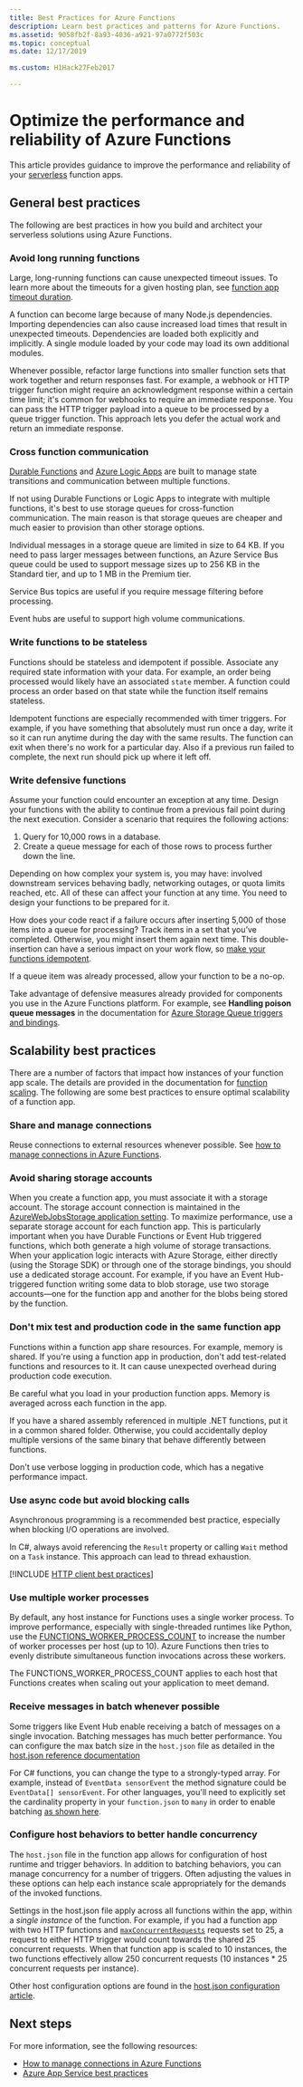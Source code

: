```yaml
---
title: Best Practices for Azure Functions 
description: Learn best practices and patterns for Azure Functions.
ms.assetid: 9058fb2f-8a93-4036-a921-97a0772f503c
ms.topic: conceptual
ms.date: 12/17/2019

ms.custom: H1Hack27Feb2017

---
```


# Optimize the performance and reliability of Azure Functions

This article provides guidance to improve the performance and reliability of your [serverless](https://azure.microsoft.com/solutions/serverless/) function apps.  

## General best practices

The following are best practices in how you build and architect your serverless solutions using Azure Functions.

### Avoid long running functions

Large, long-running functions can cause unexpected timeout issues. To learn more about the timeouts for a given hosting plan, see [function app timeout duration](functions-scale.md#timeout). 

A function can become large because of many Node.js dependencies. Importing dependencies can also cause increased load times that result in unexpected timeouts. Dependencies are loaded both explicitly and implicitly. A single module loaded by your code may load its own additional modules. 

Whenever possible, refactor large functions into smaller function sets that work together and return responses fast. For example, a webhook or HTTP trigger function might require an acknowledgment response within a certain time limit; it's common for webhooks to require an immediate response. You can pass the HTTP trigger payload into a queue to be processed by a queue trigger function. This approach lets you defer the actual work and return an immediate response.


### Cross function communication

[Durable Functions](durable/durable-functions-overview.md) and [Azure Logic Apps](../logic-apps/logic-apps-overview.md) are built to manage state transitions and communication between multiple functions.

If not using Durable Functions or Logic Apps to integrate with multiple functions, it's best to use storage queues for cross-function communication. The main reason is that storage queues are cheaper and much easier to provision than other storage options. 

Individual messages in a storage queue are limited in size to 64 KB. If you need to pass larger messages between functions, an Azure Service Bus queue could be used to support message sizes up to 256 KB in the Standard tier, and up to 1 MB in the Premium tier.

Service Bus topics are useful if you require message filtering before processing.

Event hubs are useful to support high volume communications.


### Write functions to be stateless 

Functions should be stateless and idempotent if possible. Associate any required state information with your data. For example, an order being processed would likely have an associated `state` member. A function could process an order based on that state while the function itself remains stateless. 

Idempotent functions are especially recommended with timer triggers. For example, if you have something that absolutely must run once a day, write it so it can run anytime during the day with the same results. The function can exit when there's no work for a particular day. Also if a previous run failed to complete, the next run should pick up where it left off.


### Write defensive functions

Assume your function could encounter an exception at any time. Design your functions with the ability to continue from a previous fail point during the next execution. Consider a scenario that requires the following actions:

1. Query for 10,000 rows in a database.
2. Create a queue message for each of those rows to process further down the line.
 
Depending on how complex your system is, you may have: involved downstream services behaving badly, networking outages, or quota limits reached, etc. All of these can affect your function at any time. You need to design your functions to be prepared for it.

How does your code react if a failure occurs after inserting 5,000 of those items into a queue for processing? Track items in a set that you’ve completed. Otherwise, you might insert them again next time. This double-insertion can have a serious impact on your work flow, so [make your functions idempotent](functions-idempotent.md). 

If a queue item was already processed, allow your function to be a no-op.

Take advantage of defensive measures already provided for components you use in the Azure Functions platform. For example, see **Handling poison queue messages** in the documentation for [Azure Storage Queue triggers and bindings](functions-bindings-storage-queue.md#trigger---poison-messages). 

## Scalability best practices

There are a number of factors that impact how instances of your function app scale. The details are provided in the documentation for [function scaling](functions-scale.md).  The following are some best practices to ensure optimal scalability of a function app.

### Share and manage connections

Reuse connections to external resources whenever possible. See [how to manage connections in Azure Functions](./manage-connections.md).

### Avoid sharing storage accounts

When you create a function app, you must associate it with a storage account. The storage account connection is maintained in the [AzureWebJobsStorage application setting](./functions-app-settings.md#azurewebjobsstorage). To maximize performance, use a separate storage account for each function app. This is particularly important when you have Durable Functions or Event Hub triggered functions, which both generate a high volume of storage transactions. When your application logic interacts with Azure Storage, either directly (using the Storage SDK) or through one of the storage bindings, you should use a dedicated storage account. For example, if you have an Event Hub-triggered function writing some data to blob storage, use two storage accounts&mdash;one for the function app and another for the blobs being stored by the function.

### Don't mix test and production code in the same function app

Functions within a function app share resources. For example, memory is shared. If you're using a function app in production, don't add test-related functions and resources to it. It can cause unexpected overhead during production code execution.

Be careful what you load in your production function apps. Memory is averaged across each function in the app.

If you have a shared assembly referenced in multiple .NET functions, put it in a common shared folder. Otherwise, you could accidentally deploy multiple versions of the same binary that behave differently between functions.

Don't use verbose logging in production code, which has a negative performance impact.

### Use async code but avoid blocking calls

Asynchronous programming is a recommended best practice, especially when blocking I/O operations are involved.

In C#, always avoid referencing the `Result` property or calling `Wait` method on a `Task` instance. This approach can lead to thread exhaustion.

[!INCLUDE [HTTP client best practices](../../includes/functions-http-client-best-practices.md)]

### Use multiple worker processes

By default, any host instance for Functions uses a single worker process. To improve performance, especially with single-threaded runtimes like Python, use the [FUNCTIONS_WORKER_PROCESS_COUNT](functions-app-settings.md#functions_worker_process_count) to increase the number of worker processes per host (up to 10). Azure Functions then tries to evenly distribute simultaneous function invocations across these workers. 

The FUNCTIONS_WORKER_PROCESS_COUNT applies to each host that Functions creates when scaling out your application to meet demand. 

### Receive messages in batch whenever possible

Some triggers like Event Hub enable receiving a batch of messages on a single invocation.  Batching messages has much better performance.  You can configure the max batch size in the `host.json` file as detailed in the [host.json reference documentation](functions-host-json.md)

For C# functions, you can change the type to a strongly-typed array.  For example, instead of `EventData sensorEvent` the method signature could be `EventData[] sensorEvent`.  For other languages, you'll need to explicitly set the cardinality property in your `function.json` to `many` in order to enable batching [as shown here](https://github.com/Azure/azure-webjobs-sdk-templates/blob/df94e19484fea88fc2c68d9f032c9d18d860d5b5/Functions.Templates/Templates/EventHubTrigger-JavaScript/function.json#L10).

### Configure host behaviors to better handle concurrency

The `host.json` file in the function app allows for configuration of host runtime and trigger behaviors.  In addition to batching behaviors, you can manage concurrency for a number of triggers. Often adjusting the values in these options can help each instance scale appropriately for the demands of the invoked functions.

Settings in the host.json file apply across all functions within the app, within a *single instance* of the function. For example, if you had a function app with two HTTP functions and [`maxConcurrentRequests`](functions-bindings-http-webhook.md#hostjson-settings) requests set to 25, a request to either HTTP trigger would count towards the shared 25 concurrent requests.  When that function app is scaled to 10 instances, the two functions effectively allow 250 concurrent requests (10 instances * 25 concurrent requests per instance). 

Other host configuration options are found in the [host.json configuration article](functions-host-json.md).

## Next steps

For more information, see the following resources:

* [How to manage connections in Azure Functions](manage-connections.md)
* [Azure App Service best practices](../app-service/app-service-best-practices.md)
